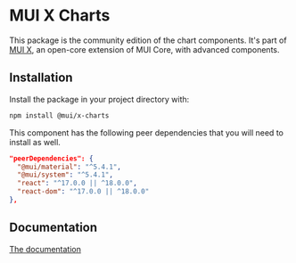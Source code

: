 # MUI X Charts

This package is the community edition of the chart components.
It's part of [MUI X](https://mui.com/x/), an open-core extension of MUI Core, with advanced components.

## Installation

Install the package in your project directory with:

```bash
npm install @mui/x-charts
```

This component has the following peer dependencies that you will need to install as well.

```json
"peerDependencies": {
  "@mui/material": "^5.4.1",
  "@mui/system": "^5.4.1",
  "react": "^17.0.0 || ^18.0.0",
  "react-dom": "^17.0.0 || ^18.0.0"
},
```

## Documentation

[The documentation](https://mui.com/x/react-charts/)
